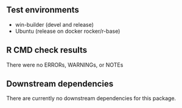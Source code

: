## Test environments
* win-builder (devel and release)
* Ubuntu (release on docker rocker/r-base)

## R CMD check results
There were no ERRORs, WARNINGs, or NOTEs

## Downstream dependencies
There are currently no downstream dependencies for this package.